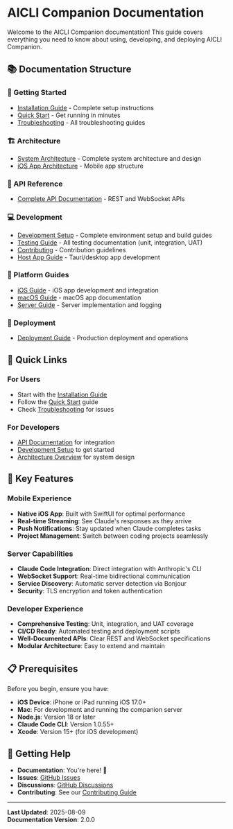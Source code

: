 # AICLI Companion Documentation

Welcome to the AICLI Companion documentation! This guide covers everything you need to know about using, developing, and deploying AICLI Companion.

## 📚 Documentation Structure

### 🚀 Getting Started
- [Installation Guide](./getting-started/installation.md) - Complete setup instructions
- [Quick Start](./getting-started/quickstart.md) - Get running in minutes
- [Troubleshooting](./getting-started/troubleshooting.md) - All troubleshooting guides

### 🏗️ Architecture
- [System Architecture](./ARCHITECTURE.md) - Complete system architecture and design
- [iOS App Architecture](./architecture/ios-app.md) - Mobile app structure

### 📡 API Reference
- [Complete API Documentation](./api/API.md) - REST and WebSocket APIs

### 💻 Development
- [Development Setup](./development/setup.md) - Complete environment setup and build guides
- [Testing Guide](./development/testing.md) - All testing documentation (unit, integration, UAT)
- [Contributing](./development/contributing.md) - Contribution guidelines
- [Host App Guide](./development/hostapp-guide.md) - Tauri/desktop app development

### 📱 Platform Guides
- [iOS Guide](./platform-guides/ios-guide.md) - iOS app development and integration
- [macOS Guide](./platform-guides/macos-guide.md) - macOS app documentation
- [Server Guide](./platform-guides/server-guide.md) - Server implementation and logging

### 🚀 Deployment
- [Deployment Guide](./deployment.md) - Production deployment and operations

## 🎯 Quick Links

### For Users
- Start with the [Installation Guide](./getting-started/installation.md)
- Follow the [Quick Start](./getting-started/quickstart.md) guide
- Check [Troubleshooting](./getting-started/troubleshooting.md) for issues

### For Developers
- [API Documentation](./api/API.md) for integration
- [Development Setup](./development/setup.md) to get started
- [Architecture Overview](./ARCHITECTURE.md) for system design

## 🌟 Key Features

### Mobile Experience
- **Native iOS App**: Built with SwiftUI for optimal performance
- **Real-time Streaming**: See Claude's responses as they arrive
- **Push Notifications**: Stay updated when Claude completes tasks
- **Project Management**: Switch between coding projects seamlessly

### Server Capabilities
- **Claude Code Integration**: Direct integration with Anthropic's CLI
- **WebSocket Support**: Real-time bidirectional communication
- **Service Discovery**: Automatic server detection via Bonjour
- **Security**: TLS encryption and token authentication

### Developer Experience
- **Comprehensive Testing**: Unit, integration, and UAT coverage
- **CI/CD Ready**: Automated testing and deployment scripts
- **Well-Documented APIs**: Clear REST and WebSocket specifications
- **Modular Architecture**: Easy to extend and maintain

## 📋 Prerequisites

Before you begin, ensure you have:
- **iOS Device**: iPhone or iPad running iOS 17.0+
- **Mac**: For development and running the companion server
- **Node.js**: Version 18 or later
- **Claude Code CLI**: Version 1.0.55+
- **Xcode**: Version 15+ (for iOS development)

## 🤝 Getting Help

- **Documentation**: You're here! 📖
- **Issues**: [GitHub Issues](https://github.com/your-repo/aicli-companion/issues)
- **Discussions**: [GitHub Discussions](https://github.com/your-repo/aicli-companion/discussions)
- **Contributing**: See our [Contributing Guide](./development/contributing.md)

---

**Last Updated**: 2025-08-09  
**Documentation Version**: 2.0.0